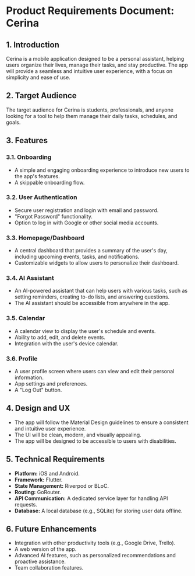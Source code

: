 
# Product Requirements Document: Cerina

## 1. Introduction

Cerina is a mobile application designed to be a personal assistant, helping users organize their lives, manage their tasks, and stay productive. The app will provide a seamless and intuitive user experience, with a focus on simplicity and ease of use.

## 2. Target Audience

The target audience for Cerina is students, professionals, and anyone looking for a tool to help them manage their daily tasks, schedules, and goals.

## 3. Features

### 3.1. Onboarding
- A simple and engaging onboarding experience to introduce new users to the app's features.
- A skippable onboarding flow.

### 3.2. User Authentication
- Secure user registration and login with email and password.
- "Forgot Password" functionality.
- Option to log in with Google or other social media accounts.

### 3.3. Homepage/Dashboard
- A central dashboard that provides a summary of the user's day, including upcoming events, tasks, and notifications.
- Customizable widgets to allow users to personalize their dashboard.

### 3.4. AI Assistant
- An AI-powered assistant that can help users with various tasks, such as setting reminders, creating to-do lists, and answering questions.
- The AI assistant should be accessible from anywhere in the app.

### 3.5. Calendar
- A calendar view to display the user's schedule and events.
- Ability to add, edit, and delete events.
- Integration with the user's device calendar.

### 3.6. Profile
- A user profile screen where users can view and edit their personal information.
- App settings and preferences.
- A "Log Out" button.

## 4. Design and UX

- The app will follow the Material Design guidelines to ensure a consistent and intuitive user experience.
- The UI will be clean, modern, and visually appealing.
- The app will be designed to be accessible to users with disabilities.

## 5. Technical Requirements

- **Platform:** iOS and Android.
- **Framework:** Flutter.
- **State Management:** Riverpod or BLoC.
- **Routing:** GoRouter.
- **API Communication:** A dedicated service layer for handling API requests.
- **Database:** A local database (e.g., SQLite) for storing user data offline.

## 6. Future Enhancements

- Integration with other productivity tools (e.g., Google Drive, Trello).
- A web version of the app.
- Advanced AI features, such as personalized recommendations and proactive assistance.
- Team collaboration features.
